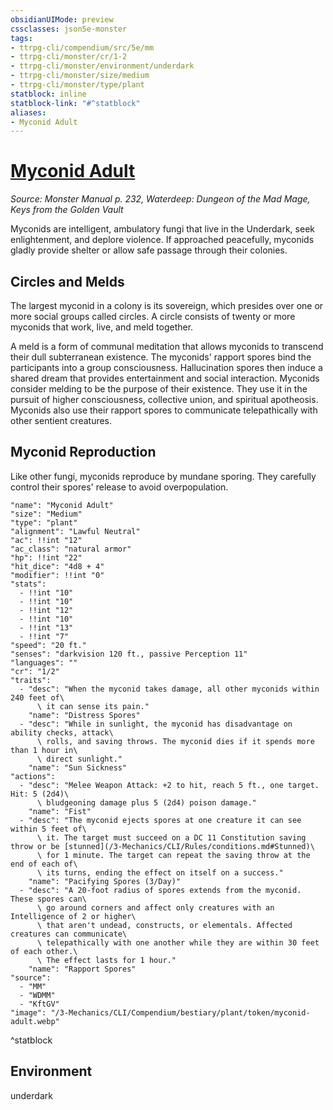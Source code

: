 ```yaml
---
obsidianUIMode: preview
cssclasses: json5e-monster
tags:
- ttrpg-cli/compendium/src/5e/mm
- ttrpg-cli/monster/cr/1-2
- ttrpg-cli/monster/environment/underdark
- ttrpg-cli/monster/size/medium
- ttrpg-cli/monster/type/plant
statblock: inline
statblock-link: "#^statblock"
aliases:
- Myconid Adult
---
```

# [Myconid Adult](3-Mechanics\CLI\Compendium\bestiary\plant/myconid-adult.md)
*Source: Monster Manual p. 232, Waterdeep: Dungeon of the Mad Mage, Keys from the Golden Vault*  

Myconids are intelligent, ambulatory fungi that live in the Underdark, seek enlightenment, and deplore violence. If approached peacefully, myconids gladly provide shelter or allow safe passage through their colonies.

## Circles and Melds

The largest myconid in a colony is its sovereign, which presides over one or more social groups called circles. A circle consists of twenty or more myconids that work, live, and meld together.

A meld is a form of communal meditation that allows myconids to transcend their dull subterranean existence. The myconids' rapport spores bind the participants into a group consciousness. Hallucination spores then induce a shared dream that provides entertainment and social interaction. Myconids consider melding to be the purpose of their existence. They use it in the pursuit of higher consciousness, collective union, and spiritual apotheosis. Myconids also use their rapport spores to communicate telepathically with other sentient creatures.

## Myconid Reproduction

Like other fungi, myconids reproduce by mundane sporing. They carefully control their spores' release to avoid overpopulation.

```statblock
"name": "Myconid Adult"
"size": "Medium"
"type": "plant"
"alignment": "Lawful Neutral"
"ac": !!int "12"
"ac_class": "natural armor"
"hp": !!int "22"
"hit_dice": "4d8 + 4"
"modifier": !!int "0"
"stats":
  - !!int "10"
  - !!int "10"
  - !!int "12"
  - !!int "10"
  - !!int "13"
  - !!int "7"
"speed": "20 ft."
"senses": "darkvision 120 ft., passive Perception 11"
"languages": ""
"cr": "1/2"
"traits":
  - "desc": "When the myconid takes damage, all other myconids within 240 feet of\
      \ it can sense its pain."
    "name": "Distress Spores"
  - "desc": "While in sunlight, the myconid has disadvantage on ability checks, attack\
      \ rolls, and saving throws. The myconid dies if it spends more than 1 hour in\
      \ direct sunlight."
    "name": "Sun Sickness"
"actions":
  - "desc": "Melee Weapon Attack: +2 to hit, reach 5 ft., one target. Hit: 5 (2d4)\
      \ bludgeoning damage plus 5 (2d4) poison damage."
    "name": "Fist"
  - "desc": "The myconid ejects spores at one creature it can see within 5 feet of\
      \ it. The target must succeed on a DC 11 Constitution saving throw or be [stunned](/3-Mechanics/CLI/Rules/conditions.md#Stunned)\
      \ for 1 minute. The target can repeat the saving throw at the end of each of\
      \ its turns, ending the effect on itself on a success."
    "name": "Pacifying Spores (3/Day)"
  - "desc": "A 20-foot radius of spores extends from the myconid. These spores can\
      \ go around corners and affect only creatures with an Intelligence of 2 or higher\
      \ that aren't undead, constructs, or elementals. Affected creatures can communicate\
      \ telepathically with one another while they are within 30 feet of each other.\
      \ The effect lasts for 1 hour."
    "name": "Rapport Spores"
"source":
  - "MM"
  - "WDMM"
  - "KftGV"
"image": "/3-Mechanics/CLI/Compendium/bestiary/plant/token/myconid-adult.webp"
```
^statblock

## Environment

underdark